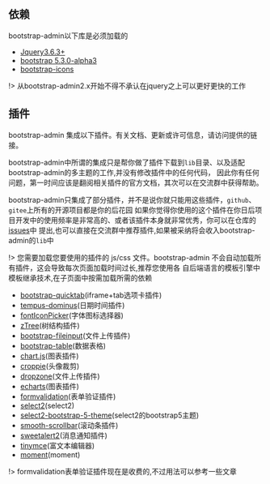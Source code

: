 ## 依赖

bootstrap-admin以下库是必须加载的

- [Jquery3.6.3+](https://github.com/jquery/jquery)
- [bootstrap 5.3.0-alpha3](https://github.com/twbs/bootstrap)
- [bootstrap-icons](https://github.com/twbs/icons)

!> 从bootstrap-admin2.x开始不得不承认在jquery之上可以更好更快的工作

## 插件

bootstrap-admin 集成以下插件。有关文档、更新或许可信息，请访问提供的链接。

bootstrap-admin中所谓的集成只是帮你做了插件下载到`lib`目录、以及适配bootstrap-admin的多主题的工作,并没有修改插件中的任何代码，
因此你有任何问题，第一时间应该是翻阅相关插件的官方文档，其次可以在交流群中获得帮助。


bootstrap-admin只集成了部分插件，并不是说你就只能用这些插件，`github`、`gitee`上所有的开源项目都是你的后花园
如果你觉得你使用的这个插件在你日后项目开发中的使用频率是非常高的、或者该插件本身就非常优秀，你可以在仓库的[issues](https://gitee.com/ajiho/bootstrap-admin/issues)中
提出,也可以直接在交流群中推荐插件,如果被采纳将会收入bootstrap-admin的`lib`中

!> 您需要加载您要使用的插件的 js/css 文件。bootstrap-admin 不会自动加载所有插件，这会导致每次页面加载时间过长,推荐您使用各
自后端语言的模板引擎中模板继承技术,在子页面中按需加载所需的依赖




- [bootstrap-quicktab](https://gitee.com/ajiho/bootstrap-quicktab)(iframe+tab选项卡插件)
- [tempus-dominus](https://github.com/Eonasdan/tempus-dominus)(日期时间插件)
- [fontIconPicker](https://github.com/micc83/fontIconPicker)(字体图标选择器)
- [zTree](https://github.com/zTree/zTree_v3)(树结构插件)
- [bootstrap-fileinput](https://github.com/kartik-v/bootstrap-fileinput)(文件上传插件)
- [bootstrap-table](https://github.com/wenzhixin/bootstrap-table)(数据表格)
- [chart.js](https://github.com/chartjs/Chart.js)(图表插件)
- [croppie](https://github.com/Foliotek/Croppie)(头像裁剪)
- [dropzone](https://github.com/dropzone/dropzone)(文件上传插件)
- [echarts](https://github.com/apache/echarts)(图表插件)
- [formvalidation](https://github.com/stevenmills/bootstrapvalidator)(表单验证插件)
- [select2](https://github.com/select2/select2)(select2)
- [select2-bootstrap-5-theme](https://github.com/apalfrey/select2-bootstrap-5-theme)(select2的bootstrap5主题)
- [smooth-scrollbar](https://github.com/idiotWu/smooth-scrollbar)(滚动条插件)
- [sweetalert2](https://github.com/sweetalert2/sweetalert2)(消息通知插件)
- [tinymce](https://github.com/tinymce/tinymce)(富文本编辑器)
- [moment](https://github.com/moment/moment)(moment)


!> formvalidation表单验证插件现在是收费的,不过用法可以参考一些文章

